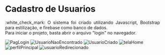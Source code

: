 # Cadastro de Usuarios


<p align="justify"> :white_check_mark: O sistema foi criado utilizando Javascript, Bootstrap para estilização, e firebase como banco de dados. <br /> 
  Para iniciar o projeto, basta abrir o arquivo "login" no navegador.
</p>

![PagLogin](https://user-images.githubusercontent.com/84946190/146464681-e6306d39-1cbc-4480-9f64-bff8baab45aa.png)
![UsuarioNaoEncontrado](https://user-images.githubusercontent.com/84946190/146465025-33ef86fc-649e-445a-ab32-9f33639ee163.png)
![UsuarioCriado](https://user-images.githubusercontent.com/84946190/146465052-556b22ae-ddea-48f2-a961-7f109dbf6f97.png)
![telaHome](https://user-images.githubusercontent.com/84946190/146465202-9a948204-04d4-4cb0-9c0b-571361ab5b39.png)
![perfilPrincipal](https://user-images.githubusercontent.com/84946190/146465095-28df6a03-9087-455f-8d03-8b6531ce4ef9.png)
![usuarioRedirecionado](https://user-images.githubusercontent.com/84946190/146465171-622fe4b9-4def-4f04-96db-f7f722d459b3.png)




